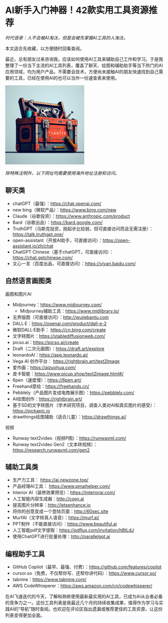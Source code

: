 # AI新手入门神器！42款实用工具资源推荐 

*时代语录：人不会被AI淘汰，但是会被先掌握AI工具的人淘汰。*

本文适合先收藏，以方便随时回看查阅。

最近，总有朋友过来咨询我，应该如何使用AI工具来辅助自己工作和学习。于是我整理了一份当下主流的AI工具列表，覆盖了聊天、绘图和辅助助手等当下热门的AI应用领域，均为用户产品，不需要会技术，方便尚未接触AI的朋友快速找到自己需要的工具，已经在使用AI的也可以当作一份速查表来使用。

<img src="res/toolbox.png" width="50%" />

*除特殊注明外，以下网址均需要使用海外地址注册和访问。*

## 聊天类

- chatGPT（最强）：https://chat.openai.com/
- new bing（微软产品）：https://www.bing.com/new
- Claude（谷歌投资）：https://www.anthropic.com/product
- Bard（谷歌出品）：https://bard.google.com/
- TruthGPT（马斯克投资，刚起步比较弱，但可直接访问而且无需注册）：https://talk.truthgpt.one/
- open-assistant（开放AI助手，可直接访问）：https://open-assistant.io/zh/chat
- ChatGPT Chinese（基于chatGPT，可直接访问）：https://chat.gptchinese.com/
- 文心一言（百度出品，可直接访问）：https://yiyan.baidu.com/

## 自然语言画图类

画图和图片AI

- Midjourney：https://www.midjourney.com/
  - Midjourney辅助工具：https://www.midlibrary.io/
- 无界版图（可直接访问）：http://wujiebantu.com
- DALL·E：https://openai.com/product/dall-e-2
- 微软DALL·E助手： https://cn.bing.com/create
- 文字转图片：https://stablediffusionweb.com/
- picso.ai：https://picso.ai/create
- Draft（二次元画图）：https://draft.art/explore
- leonardoAI：https://app.leonardo.ai/
- Vega AI 创作平台： https://rightbrain.art/text2Image
- 爱作画：https://aizuohua.com/
- 皮卡智能：https://www.picup.shop/text2image.html#/
- 6pen（速度慢）：https://6pen.art/
- Freehand意绘：https://freehands.cn/
- Pebblely（产品图片变成电商展示图）：https://pebblely.com/
- AI绘图创作：https://rightbrain.art/
- 基于SD的文字转图片（学术研究项目，调查人类对AI和真实图片的感受）：https://pickapic.io
- drawthings绘图辅助（适合儿童）：https://drawthings.ai/

视频

- Runway text2video（视频P图）：https://runwayml.com/
- Runway text2video Gen2（文本转视频）：https://research.runwayml.com/gen2

## 辅助工具类

- 生产力工具： https://ai.newzone.top/
- 产品经理AI工具： https://www.pmaihelper.com/
- Interior AI（装修效果预览）：https://interiorai.com/
- 人工智能内容生成器：http://copy.ai
- 提高图片分辨率：http://letsenhance.io 
- 将你的创意变成一个登陆页面：http://60sec.site
- MurfAI（文字转真人语音）：https://murf.ai/
- PPT制作（不能直接访问）：https://www.beautiful.ai
- 人工智能pdf文字提取：https://pdflux.com/invitation/hBtLdJ
- 使用ChatGPT进行批量处理：http://parallelgpt.ai

## 编程助手工具

- GitHub Copilot（最早、最强、付费）：https://github.com/features/copilot
- cursor.so（免费，不仅帮你写、还帮你讲代码）：https://www.cursor.so/
- tabnine：https://www.tabnine.com/
- AWS CodeWhisperer：https://aws.amazon.com/cn/codewhisperer/

在AI飞速迭代的今天，了解和熟练使用最新最实用的AI工具，已成为AI从业者必备的竞争力之一。这份工具列表是我最近几个月的持续收集成果，值得作为学习与实践AI的“导航”随时查阅。也欢迎在评论区指出遗漏或推荐更佳的工具资源，让这份列表变得更加全面。
